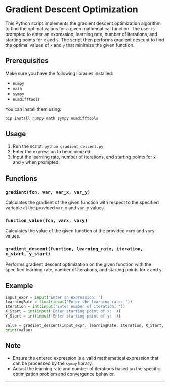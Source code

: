# Gradient Descent Optimization

This Python script implements the gradient descent optimization algorithm to find the optimal values for a given mathematical function. The user is prompted to enter an expression, learning rate, number of iterations, and starting points for `x` and `y`. The script then performs gradient descent to find the optimal values of `x` and `y` that minimize the given function.

## Prerequisites

Make sure you have the following libraries installed:

- `numpy`
- `math`
- `sympy`
- `numdifftools`

You can install them using:

```bash
pip install numpy math sympy numdifftools
```

## Usage

1. Run the script: `python gradient_descent.py`
2. Enter the expression to be minimized.
3. Input the learning rate, number of iterations, and starting points for `x` and `y` when prompted.

## Functions

### `gradient(fcn, var, var_x, var_y)`

Calculates the gradient of the given function with respect to the specified variable at the provided `var_x` and `var_y` values.

### `function_value(fcn, varx, vary)`

Calculates the value of the given function at the provided `varx` and `vary` values.

### `gradient_descent(function, learning_rate, iteration, x_start, y_start)`

Performs gradient descent optimization on the given function with the specified learning rate, number of iterations, and starting points for `x` and `y`.

## Example

```python
input_expr = input('Enter an expression: ')
learningRate = float(input('Enter the learning rate: '))
Iteration = int(input('Enter number of iteration: '))
X_Start = int(input('Enter starting point of x: '))
Y_Start = int(input('Enter starting point of y: '))

value = gradient_descent(input_expr, learningRate, Iteration, X_Start, Y_Start)
print(value)
```

## Note

- Ensure the entered expression is a valid mathematical expression that can be processed by the `sympy` library.
- Adjust the learning rate and number of iterations based on the specific optimization problem and convergence behavior.

---
